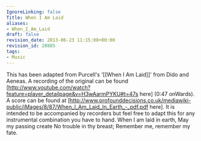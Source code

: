 ```yaml
---
IgnoreLinking: false
Title: When I Am Laid
aliases:
- When_I_Am_Laid
draft: false
revision_date: 2013-06-23 11:15:08+00:00
revision_id: 20885
tags:
- Music
---
```


This has been adapted from Purcell's '[[When I Am Laid]]' from Dido and Aeneas. 
A recording of the original can be found [http://www.youtube.com/watch?feature=player_detailpage&v=H3wAarmPYKU#t=47s here] (0:47 onWards). 
A score can be found at [http://www.profounddecisions.co.uk/mediawiki-public/iMages/8/87/When_I_Am_Laid_In_Earth_-_pdf.pdf here]. It is intended to be accompanied by recorders but feel free to adapt this for any instrumental combination you have to hand. 
When I am laid in earth, 
May my passing create
No trouble in thy breast;
Remember me, remember my fate.